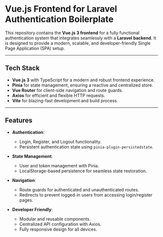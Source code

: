 # **Vue.js Frontend for Laravel Authentication Boilerplate**

This repository contains the **Vue.js 3 frontend** for a fully functional authentication system that integrates seamlessly with a **Laravel backend**. It is designed to provide a modern, scalable, and developer-friendly Single Page Application (SPA) setup.

---

## **Tech Stack**

- **Vue.js 3** with TypeScript for a modern and robust frontend experience.
- **Pinia** for state management, ensuring a reactive and centralized store.
- **Vue Router** for client-side navigation and route guards.
- **Axios** for efficient and flexible HTTP requests.
- **Vite** for blazing-fast development and build process.

---

## **Features**

- **Authentication**:

  - Login, Register, and Logout functionality.
  - Persistent authentication state using `pinia-plugin-persistedstate`.

- **State Management**:

  - User and token management with Pinia.
  - LocalStorage-based persistence for seamless state restoration.

- **Navigation**:

  - Route guards for authenticated and unauthenticated routes.
  - Redirects to prevent logged-in users from accessing login/register pages.

- **Developer Friendly**:
  - Modular and reusable components.
  - Centralized API configuration with Axios.
  - Fully responsive design for all devices.
